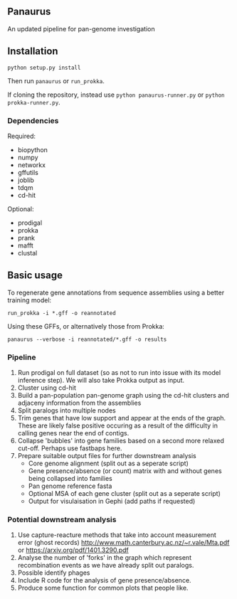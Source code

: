 ## Panaurus

An updated pipeline for pan-genome investigation

## Installation
```
python setup.py install
```
Then run `panaurus` or `run_prokka`.

If cloning the repository, instead use `python panaurus-runner.py` or `python prokka-runner.py`.

### Dependencies
Required:
* biopython
* numpy
* networkx
* gffutils
* joblib
* tdqm
* cd-hit

Optional:
* prodigal
* prokka
* prank
* mafft
* clustal

## Basic usage
To regenerate gene annotations from sequence assemblies using a better training model:
```
run_prokka -i *.gff -o reannotated
```

Using these GFFs, or alternatively those from Prokka:
```
panaurus --verbose -i reannotated/*.gff -o results
```

### Pipeline

1. Run prodigal on full dataset (so as not to run into issue with its model inference step). We will also take Prokka output as input.
2. Cluster using cd-hit
3. Build a pan-population pan-genome graph using the cd-hit clusters and adjaceny information from the assemblies
4. Split paralogs into multiple nodes
5. Trim genes that have low support and appear at the ends of the graph. These are likely false positive occuring as a result of the difficulty in calling genes near the end of contigs.
6. Collapse 'bubbles' into gene families based on a second more relaxed cut-off. Perhaps use fastbaps here.
7. Prepare suitable output files for further downstream analysis
    * Core genome alignment (split out as a seperate script)
    * Gene presence/absence (or count) matrix with and without genes being collapsed into families
    * Pan genome reference fasta
    * Optional MSA of each gene cluster (split out as a seperate script)
    * Output for visulaisation in Gephi (add paths if requested)

### Potential downstream analysis

1. Use capture-reacture methods that take into account measurement error (ghost records) http://www.math.canterbury.ac.nz/~r.vale/Mta.pdf or https://arxiv.org/pdf/1401.3290.pdf
2. Analyse the number of 'forks' in the graph which represent recombination events as we have already split out paralogs.
3. Possible identify phages
4. Include R code for the analysis of gene presence/absence.
5. Produce some function for common plots that people like.
